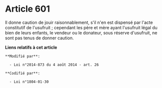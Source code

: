 # Article 601

Il donne caution de jouir    raisonnablement, s'il n'en est dispensé par l'acte constitutif de l'usufruit ; cependant les
père et mère ayant l'usufruit légal du bien de leurs enfants, le vendeur ou le donateur, sous réserve d'usufruit, ne sont pas
tenus de donner caution.

**Liens relatifs à cet article**

	**Modifié par**:

	  - Loi n°2014-873 du 4 août 2014 - art. 26

	**Codifié par**:

	  - Loi n°1804-01-30

